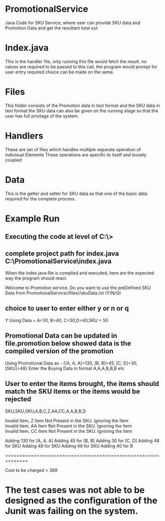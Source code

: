 # PromotionalService
Java Code for SKU Service, where user can provide SKU data and Promotion Data and get the resultant total out

# Index.java
  This is the handler file, only running this file would fetch the result.
  no values are required to be passed to this call, the program would prompt for user entry
  required choice can be made on the same.

# Files <Please configure the file locations if required becoz of difference in Enviornments>
  This folder consists of the Promotion data in text format and the SKU data in text format
  the SKU data can also be given on the running stage so that the user has full privilage of the system.

# Handlers
  These are set of files which handles multiple separate operation of indivisual Elements
  These operations are specific to itself and loosely coupled

# Data
  This is the getter and setter for SKU data as that one of the basic data required for the complete process.

# Example Run
  ## Executing the code at level of C:\\>
  ## complete project path for index.java C:\PromotionalService\index.java
  When the index.java file is complied and executed, here are the expected way the program should react.
    
  Welcome to Promotion service.
  Do you want to use the preDefined SKU Data from PromotionalService//files//skuData.txt (Y/N/Q)
  ## choice to user to enter either y or n or q
  Y
  Using Data = A=30, B=40, C=50,D=40,SKU = 50  
  ## Promotional Data can be updated in file.promotion below showed data is the compiled version of the promotion
  Using Promotional Data as -
  {[A, A, A]=130, [B, B]=45, [C, D]=30, [SKU]=48}
  Enter the Buying Data in format A,A,A,B,B,B etc  
  ## User to enter the items brought, the items should match the SKU items or the items would be rejected
  
  SKU,SKU,SKU,A,B,C,Z,AA,CC,A,A,B,B,D

  Invalid Item, Z Item Not Present in the SKU. Ignoring the Item <br />
  Invalid Item, AA Item Not Present in the SKU. Ignoring the Item <br />
  Invalid Item, CC Item Not Present in the SKU. Ignoring the Item <br />
  
  Adding 130 for [A, A, A]
  Adding 45 for [B, B]
  Adding 30 for [C, D]
  Adding 48 for SKU
  Adding 48 for SKU
  Adding 48 for SKU
  Adding 40 for B

  ==============================================================

  Cost to be charged = 389

# The test cases was not able to be designed as the configuration of the Junit was failing on the system.